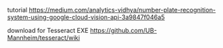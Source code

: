 
tutorial
https://medium.com/analytics-vidhya/number-plate-recognition-system-using-google-cloud-vision-api-3a9847f046a5


download for Tesseract EXE
https://github.com/UB-Mannheim/tesseract/wiki